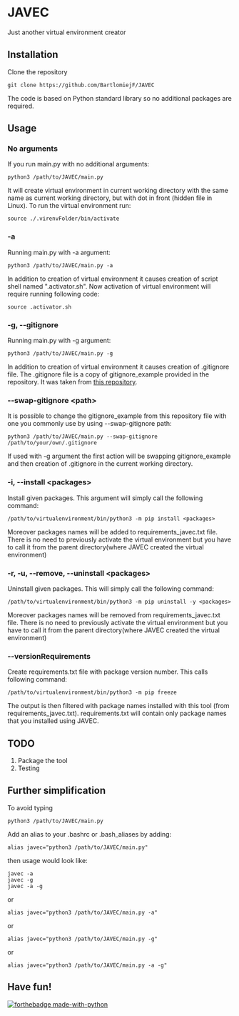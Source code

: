 # JAVEC
Just another virtual environment creator

## Installation

Clone the repository

    git clone https://github.com/BartlomiejF/JAVEC

The code is based on Python standard library so no additional packages are required.

## Usage

### No arguments
If you run main.py with no additional arguments:

    python3 /path/to/JAVEC/main.py

It will create virtual environment in current working directory with the same name as current working directory, but with dot in front (hidden file in Linux). To run the virtual environment run:

    source ./.virenvFolder/bin/activate

### -a
Running main.py with -a argument:

    python3 /path/to/JAVEC/main.py -a

In addition to creation of virtual environment it causes creation of script shell named ".activator.sh". Now activation of virtual environment will require running following code:

    source .activator.sh

### -g, --gitignore
Running main.py with -g argument:

    python3 /path/to/JAVEC/main.py -g

In addition to creation of virtual environment it causes creation of .gitignore file. The .gitignore file is a copy of gitignore_example provided in the repository. It was taken from [this repository](https://github.com/github/gitignore).

### --swap-gitignore \<path\>
It is possible to change the gitignore_example from this repository file with one you commonly use by using --swap-gitignore path:

    python3 /path/to/JAVEC/main.py --swap-gitignore /path/to/your/own/.gitignore

If used with -g argument the first action will be swapping gitignore_example and then creation of .gitignore in the current working directory.

### -i, --install \<packages\>
Install given packages. This argument will simply call the following command:

    /path/to/virtualenvironment/bin/python3 -m pip install <packages>

Moreover packages names will be added to requirements_javec.txt file. There is no need to previously activate the virtual environment but you have to call
it from the parent directory(where JAVEC created the virtual environment)

### -r, -u, --remove, --uninstall \<packages\>
Uninstall given packages. This will simply call the following command:

    /path/to/virtualenvironment/bin/python3 -m pip uninstall -y <packages>

Moreover packages names will be removed from requirements_javec.txt file. There is no need to previously activate the virtual environment but you have to call
it from the parent directory(where JAVEC created the virtual environment)

### --versionRequirements
Create requirements.txt file with package version number. This calls following command:

    /path/to/virtualenvironment/bin/python3 -m pip freeze

The output is then filtered with package names installed with this tool (from requirements_javec.txt). requirements.txt will contain only package names that
you installed using JAVEC.

## TODO
1. Package the tool
2. Testing

## Further simplification
To avoid typing 

    python3 /path/to/JAVEC/main.py

Add an alias to your .bashrc or .bash_aliases by adding:

    alias javec="python3 /path/to/JAVEC/main.py"

then usage would look like:

    javec -a
    javec -g
    javec -a -g

or

    alias javec="python3 /path/to/JAVEC/main.py -a"

or 

    alias javec="python3 /path/to/JAVEC/main.py -g"

or 

    alias javec="python3 /path/to/JAVEC/main.py -a -g"
    

## Have fun!

[![forthebadge made-with-python](http://ForTheBadge.com/images/badges/made-with-python.svg)](https://www.python.org/)